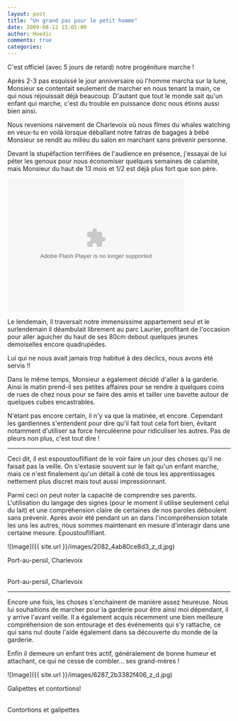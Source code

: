 ```yaml
---
layout: post
title: "Un grand pas pour le petit homme"
date: 2009-08-12 15:05:00
author: Hoedic
comments: true
categories: 
---
```



C'est officiel (avec 5 jours de retard) notre progéniture marche !

Après 2-3 pas esquissé le jour anniversaire où l'homme marcha sur la lune, Monsieur se contentait seulement de marcher en nous tenant la main, ce qui nous réjouissait déjà beaucoup. D'autant que tout le monde sait qu'un enfant qui marche, c'est du trouble en puissance donc nous étions aussi bien ainsi.

Nous revenions naivement de Charlevoix où nous fîmes du whales watching en veux-tu en voilà lorsque déballant notre fatras de bagages à bébé Monsieur se rendit au milieu du salon en marchant sans prévenir personne.

Devant la stupéfaction terrifiées de l'audience en présence, j'essayai de lui péter les genoux pour nous économiser quelques semaines de calamité, mais Monsieur du haut de 13 mois et 1/2 est déjà plus fort que son père.

<object type="application/x-shockwave-flash" width="400" height="300" data="http://www.flickr.com/apps/video/stewart.swf?v=71377" classid="clsid:D27CDB6E-AE6D-11cf-96B8-444553540000"> <param name="flashvars" value="intl_lang=en-us&photo_secret=84b05511f7&photo_id=3813983005"></param> <param name="movie" value="http://www.flickr.com/apps/video/stewart.swf?v=71377"></param> <param name="bgcolor" value="#000000"></param> <param name="allowFullScreen" value="true"></param><embed type="application/x-shockwave-flash" src="http://www.flickr.com/apps/video/stewart.swf?v=71377" bgcolor="#000000" allowfullscreen="true" flashvars="intl_lang=en-us&photo_secret=84b05511f7&photo_id=3813983005" height="300" width="400"></embed></object>

Le lendemain, il traversait notre immensissime appartement seul et le surlendemain il déambulait librement au parc Laurier, profitant de l'occasion pour aller aguicher du haut de ses 80cm debout quelques jeunes demoiselles encore quadrupèdes.

Lui qui ne nous avait jamais trop habitué à des déclics, nous avons été servis !!

Dans le même temps, Monsieur a également décidé d'aller à la garderie. Ainsi le matin prend-il ses petites affaires pour se rendre à quelques coins de rues de chez nous pour se faire des amis et tailler une bavette autour de quelques cubes encastrables.

N'étant pas encore certain, il n'y va que la matinée, et encore. Cependant les gardiennes s'entendent pour dire qu'il fait tout cela fort bien, évitant notamment d'utiliser sa force herculéenne pour ridiculiser les autres. Pas de pleurs non plus, c'est tout dire !

***

Ceci dit, il est espoustouflifiant de le voir faire un jour des choses qu'il ne faisait pas la veille. On s'extasie souvent sur le fait qu'un enfant marche, mais ce n'est finalement qu'un détail à coté de tous les apprentissages nettement plus discret mais tout aussi impressionnant.

Parmi ceci on peut noter la capacité de comprendre ses parents. L'utilisation du langage des signes (pour le moment il utilise seulement celui du lait) et une compréhension claire de certaines de nos paroles déboulent sans prévenir. Après avoir été pendant un an dans l'incompréhension totale les uns les autres, nous sommes maintenant en mesure d'interagir dans une certaine mesure. Époustouflifiant.

![Image]({{ site.url }}/images/2082_4ab80ce8d3_z_d.jpg)
<div class="photoattrib">Port-au-persil, Charlevoix</div>

<br/>Port-au-persil, Charlevoix


***

Encore une fois, les choses s'enchainent de manière assez heureuse. Nous lui souhaitions de marcher pour la garderie pour être ainsi moi dépendant, il y arrive l'avant veille. Il a également acquis récemment une bien meilleure compréhension de son entourage et des événements qui s'y rattache, ce qui sans nul doute l'aide également dans sa découverte du monde de la garderie.

Enfin il demeure un enfant très actif, généralement de bonne humeur et attachant, ce qui ne cesse de combler... ses grand-mères !

![Image]({{ site.url }}/images/6287_2b3382f406_z_d.jpg)
<div class="photoattrib">Galipettes et contortions!</div>

<br/>Contortions et galipettes